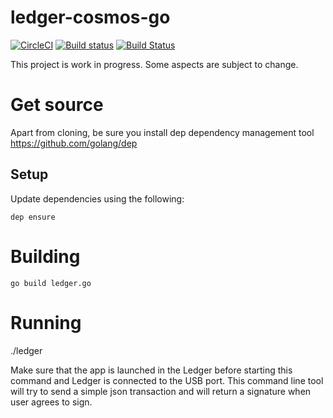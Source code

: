 # ledger-cosmos-go

[![CircleCI](https://circleci.com/gh/ZondaX/ledger-goclient.svg?style=svg)](https://circleci.com/gh/ZondaX/ledger-goclient)
[![Build status](https://ci.appveyor.com/api/projects/status/aqv23r898rqegxqv/branch/master?svg=true)](https://ci.appveyor.com/project/zondax/ledger-goclient/branch/master)
[![Build Status](https://travis-ci.org/ZondaX/ledger-goclient.svg?branch=master)](https://travis-ci.org/ZondaX/ledger-goclient)

This project is work in progress. Some aspects are subject to change.

# Get source
Apart from cloning, be sure you install dep dependency management tool
https://github.com/golang/dep

## Setup
Update dependencies using the following:
```
dep ensure 
```

# Building
```
go build ledger.go
```

# Running
./ledger

Make sure that the app is launched in the Ledger before starting this command and Ledger is connected to the USB port.
This command line tool will try to send a simple json transaction and will return a signature when user agrees to sign.
